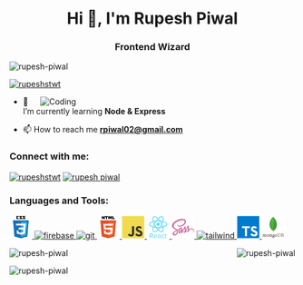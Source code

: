 <h1 align="center">Hi 👋, I'm Rupesh Piwal</h1>
<h3 align="center">Frontend Wizard</h3>

<p align="left"> <img src="https://komarev.com/ghpvc/?username=rupesh-piwal&label=Profile%20views&color=0e75b6&style=flat" alt="rupesh-piwal" /> </p>

<p align="left"> <a href="https://twitter.com/rupeshstwt" target="blank"><img src="https://img.shields.io/twitter/follow/rupeshstwt?logo=twitter&style=for-the-badge" alt="rupeshstwt" /></a> </p>


<img align="right" alt="Coding" width="450" src="https://camo.githubusercontent.com/9bf8947ee6536397df96fe003535b3ea606de488ffbbac5eaf3d32f8becd97ef/68747470733a2f2f632e74656e6f722e636f6d2f4270763977544c4b4d736b41414141432f636f6d70757465722d6e657264732e676966"/>



- 🌱 I’m currently learning **Node & Express**

- 📫 How to reach me **rpiwal02@gmail.com**

<h3 align="left">Connect with me:</h3>
<p align="left">
<a href="https://twitter.com/rupeshstwt" target="blank"><img align="center" src="https://raw.githubusercontent.com/rahuldkjain/github-profile-readme-generator/master/src/images/icons/Social/twitter.svg" alt="rupeshstwt" height="30" width="40" /></a>
<a href="https://linkedin.com/in/rupesh piwal" target="blank"><img align="center" src="https://raw.githubusercontent.com/rahuldkjain/github-profile-readme-generator/master/src/images/icons/Social/linked-in-alt.svg" alt="rupesh piwal" height="30" width="40" /></a>

</p>

<h3 align="left">Languages and Tools:</h3>
<p align="left"> <a href="https://www.w3schools.com/css/" target="_blank" rel="noreferrer"> <img src="https://raw.githubusercontent.com/devicons/devicon/master/icons/css3/css3-original-wordmark.svg" alt="css3" width="40" height="40"/> </a> <a href="https://firebase.google.com/" target="_blank" rel="noreferrer"> <img src="https://www.vectorlogo.zone/logos/firebase/firebase-icon.svg" alt="firebase" width="40" height="40"/> </a> <a href="https://git-scm.com/" target="_blank" rel="noreferrer"> <img src="https://www.vectorlogo.zone/logos/git-scm/git-scm-icon.svg" alt="git" width="40" height="40"/> </a> <a href="https://www.w3.org/html/" target="_blank" rel="noreferrer"> <img src="https://raw.githubusercontent.com/devicons/devicon/master/icons/html5/html5-original-wordmark.svg" alt="html5" width="40" height="40"/> </a> <a href="https://developer.mozilla.org/en-US/docs/Web/JavaScript" target="_blank" rel="noreferrer"> <img src="https://raw.githubusercontent.com/devicons/devicon/master/icons/javascript/javascript-original.svg" alt="javascript" width="40" height="40"/> </a> <a href="https://nextjs.org/" target="_blank" rel="noreferrer"> <img src="https://raw.githubusercontent.com/devicons/devicon/master/icons/react/react-original-wordmark.svg" alt="react" width="40" height="40"/> </a> <a href="https://sass-lang.com" target="_blank" rel="noreferrer"> <img src="https://raw.githubusercontent.com/devicons/devicon/master/icons/sass/sass-original.svg" alt="sass" width="40" height="40"/> </a> <a href="https://tailwindcss.com/" target="_blank" rel="noreferrer"> <img src="https://www.vectorlogo.zone/logos/tailwindcss/tailwindcss-icon.svg" alt="tailwind" width="40" height="40"/> </a> <a href="https://www.typescriptlang.org/" target="_blank" rel="noreferrer"> <img src="https://raw.githubusercontent.com/devicons/devicon/master/icons/typescript/typescript-original.svg" alt="typescript" width="40" height="40"/> </a> 
<a href="https://www.mongodb.com/" target="_blank" rel="noreferrer"> <img src="https://raw.githubusercontent.com/devicons/devicon/master/icons/mongodb/mongodb-original-wordmark.svg" alt="mongodb" width="40" height="40"/> </a>

</p>

<p><img align="left" src="https://github-readme-stats.vercel.app/api/top-langs?username=rupesh-piwal&show_icons=true&locale=en&layout=compact" alt="rupesh-piwal" /></p>

<p>&nbsp;<img align="right" src="https://github-readme-stats.vercel.app/api?username=rupesh-piwal&show_icons=true&locale=en" alt="rupesh-piwal" /></p>

<p><img align="left" src="https://github-readme-streak-stats.herokuapp.com/?user=rupesh-piwal&" alt="rupesh-piwal" /></p>

